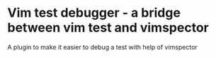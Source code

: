 # Vim test debugger - a bridge between vim test and vimspector

A plugin to make it easier to debug a test with help of vimspector
